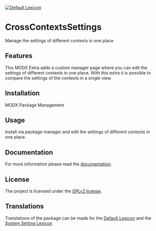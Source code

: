 [![Default Lexicon](https://hosted.weblate.org/widget/modx-extras/crosscontextssettings/standard/svg-badge.svg)](https://hosted.weblate.org/projects/modx-extras/crosscontextssettings/standard/)

# CrossContextsSettings

Manage the settings of different contexts in one place

## Features

This MODX Extra adds a custom manager page where you can edit the settings of
different contexts in one place. With this extra it is possible to compare the
settings of the contexts in a single view.

## Installation

MODX Package Management

## Usage

Install via package manager and edit the settings of different contexts in one
place.

## Documentation

For more information please read the [documentation](https://jako.github.io/CrossContextsSettings/).

## License

The project is licensed under the [GPLv2 license](https://github.com/Jako/CrossContextsSettings/blob/master/core/components/crosscontextssettings/docs/license.md).

## Translations

Translations of the package can be made for the [Default Lexicon](https://hosted.weblate.org/projects/modx-extras/crosscontextssettings/standard/) and the [System Setting Lexicon](https://hosted.weblate.org/projects/modx-extras/crosscontextssettings/system-settings/)
